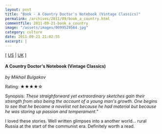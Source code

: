 ```yaml
---
layout: post
title: "Book - A Country Doctor's Notebook (Vintage Classics)"
permalink: /archives/2011/09/book_a_country.html
commentfile: 2011-09-21-book_a_country
image: "/assets/images/0099529564.jpg"
category: culture
date: 2011-09-21 21:02:55
excerpt: |
---
```


\[ [US](http://www.amazon.com/o/asin/0099529564) | [UK](http://www.amazon.co.uk/o/asin/0099529564) \]

#### A Country Doctor's Notebook (Vintage Classics)

<em>by Mikhail Bulgakov</em>

Rating: ★★★★☆

<div class="book_synopsis" markdown="1">
Synopsis: <em>These straighforward yet extraordinary sketches gain their strength from also being the account of a young man's growth. One begins to see that he became a novelist not because he had material but because he was storing up passion and temperament."</em>
</div>

I loved these stories. Well written glimpses into a another world... rural Russia at the start of the communist era. Definitely worth a read.
